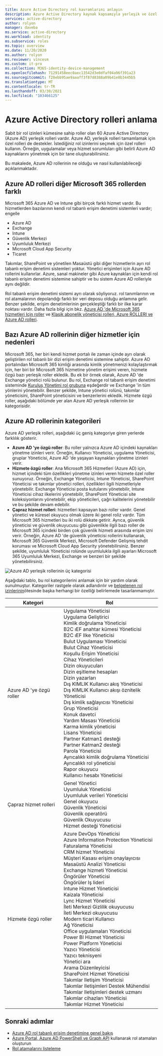 ```yaml
---
title: Azure Active Directory rol kavramlarını anlayın
description: Azure Active Directory kaynak kapsamıyla yerleşik ve özel rolleri Azure Active Directory nasıl anlayacağınızı öğrenin.
services: active-directory
author: rolyon
manager: daveba
ms.service: active-directory
ms.workload: identity
ms.subservice: roles
ms.topic: overview
ms.date: 11/20/2020
ms.author: rolyon
ms.reviewer: vincesm
ms.custom: it-pro
ms.collection: M365-identity-device-management
ms.openlocfilehash: 71291458eec0aec13542d3e0dfaf04a96f391a23
ms.sourcegitcommit: f28ebb95ae9aaaff3f87d8388a09b41e0b3445b5
ms.translationtype: MT
ms.contentlocale: tr-TR
ms.lasthandoff: 03/30/2021
ms.locfileid: "103466125"
---
```

# <a name="understand-roles-in-azure-active-directory"></a>Azure Active Directory rolleri anlama

Sabit bir rol izinleri kümesine sahip roller olan 60 Azure Active Directory (Azure AD) yerleşik rolleri vardır. Azure AD, yerleşik rolleri tamamlamak için özel rolleri de destekler. İstediğiniz rol izinlerini seçmek için özel rolleri kullanın. Örneğin, uygulamalar veya hizmet sorumluları gibi belirli Azure AD kaynaklarını yönetmek için bir tane oluşturabilirsiniz.

Bu makalede, Azure AD rollerinin ne olduğu ve nasıl kullanılabileceği açıklanmaktadır.

## <a name="how-azure-ad-roles-are-different-from-other-microsoft-365-roles"></a>Azure AD rolleri diğer Microsoft 365 rollerden farklı

Microsoft 365 Azure AD ve Intune gibi birçok farklı hizmet vardır. Bu hizmetlerden bazılarının kendi rol tabanlı erişim denetimi sistemleri vardır; engelle

- Azure AD
- Exchange
- Intune
- Güvenlik Merkezi
- Uyumluluk Merkezi
- Microsoft Cloud App Security
- Ticaret

Takımlar, SharePoint ve yönetilen Masaüstü gibi diğer hizmetlerin ayrı rol tabanlı erişim denetimi sistemleri yoktur. Yönetici erişimleri için Azure AD rollerini kullanırlar. Azure, sanal makineler gibi Azure kaynakları için kendi rol tabanlı erişim denetimi sistemine sahiptir ve bu sistem Azure AD rolleriyle aynı değildir.

Rol tabanlı erişim denetimi sistemi ayrı olarak söyliyoruz. rol tanımlarının ve rol atamalarının depolandığı farklı bir veri deposu olduğu anlamına gelir. Benzer şekilde, erişim denetimlerinin gerçekleştiği farklı bir ilke karar noktası vardır. Daha fazla bilgi için bkz. [Azure AD 'de Microsoft 365 hizmetleri Için roller](m365-workload-docs.md) ve [Klasik abonelik yöneticisi rolleri, Azure ROLLERI ve Azure AD rolleri](../../role-based-access-control/rbac-and-directory-admin-roles.md).

## <a name="why-some-azure-ad-roles-are-for-other-services"></a>Bazı Azure AD rollerinin diğer hizmetler için nedenleri

Microsoft 365, her biri kendi hizmet portalı ile zaman içinde ayrı olarak geliştirilen rol tabanlı bir dizi erişim denetimi sistemine sahiptir. Azure AD portalından Microsoft 365 kimliği arasında kimlik yönetmenizi kolaylaştırmak için, her biri bir Microsoft 365 hizmetine yönetim erişimi veren, hizmete özgü bazı yerleşik roller ekledik. Bu ek bir örnek olarak, Azure AD 'de Exchange yönetici rolü bulunur. Bu rol, Exchange rol tabanlı erişim denetimi sisteminde [Kuruluş Yönetimi rol grubuna](/exchange/organization-management-exchange-2013-help) eşdeğerdir ve Exchange 'in tüm yönlerini yönetebilir. Benzer şekilde, Intune yönetici rolünü, takımlar yöneticisini, SharePoint yöneticisini ve benzerlerini ekledik. Hizmete özgü roller, aşağıdaki bölümde yer alan Azure AD yerleşik rollerinin bir kategorisidir.

## <a name="categories-of-azure-ad-roles"></a>Azure AD rollerinin kategorileri

Azure AD yerleşik rolleri, aşağıdaki üç geniş kategoriye giren yerlerde farklılık gösterir.

- **Azure AD 'ye özgü roller**: Bu roller yalnızca Azure AD içindeki kaynakları yönetme izinleri verir. Örneğin, Kullanıcı Yöneticisi, uygulama Yöneticisi, gruplar Yöneticisi, Azure AD 'de yaşayan kaynakları yönetme izinleri verir.
- **Hizmete özgü roller**: Ana Microsoft 365 Hizmetleri (Azure AD) için, hizmet içindeki tüm özellikleri yönetme izinleri veren hizmete özel roller sunuyoruz.  Örneğin, Exchange Yöneticisi, Intune Yöneticisi, SharePoint Yöneticisi ve takımlar yönetici rolleri, özellikleri ilgili hizmetleriyle yönetebilir. Exchange Yöneticisi posta kutularını yönetebilir, Intune Yöneticisi cihaz ilkelerini yönetebilir, SharePoint Yöneticisi site koleksiyonlarını yönetebilir, ekip yöneticileri, çağrı kalitelerini yönetebilir ve bu şekilde devam edebilir.
- **Çapraz hizmet rolleri**: hizmetleri kapsayan bazı roller vardır. Genel yönetici ve küresel okuyucu olmak üzere iki genel roliz vardır. Tüm Microsoft 365 hizmetleri bu iki rolü dikkate getirir. Ayrıca, güvenlik yöneticisi ve güvenlik okuyucusu gibi güvenlikle ilgili bazı roller de Microsoft 365 içindeki birden çok güvenlik hizmeti arasında erişim izni verir. Örneğin, Azure AD 'de güvenlik yöneticisi rollerini kullanarak, Microsoft 365 Güvenlik Merkezi, Microsoft Defender Gelişmiş tehdit koruması ve Microsoft Cloud App Security yönetebilirsiniz. Benzer şekilde, uyumluluk Yöneticisi rolünde uyumlulukla ilgili ayarları Microsoft 365 Uyumluluk Merkezi, Exchange ve benzeri bir şekilde yönetebilirsiniz.

![Azure AD yerleşik rollerinin üç kategorisi](./media/concept-understand-roles/role-overlap-diagram.png)

Aşağıdaki tablo, bu rol kategorilerini anlamak için bir yardım olarak sunulmuştur. Kategoriler rastgele olarak adlandırılır ve [belgelenen rol izinlerinin](permissions-reference.md)ötesinde başka herhangi bir özelliği belirlemede tasarlanmamıştır.

Kategori | Rol
---- | ----
Azure AD 'ye özgü roller | Uygulama Yöneticisi<br>Uygulama Geliştirici<br>Kimlik doğrulama Yöneticisi<br>B2C ıEF anahtar kümesi Yöneticisi<br>B2C ıEF Ilke Yöneticisi<br>Bulut Uygulaması Yöneticisi<br>Bulut Cihaz Yöneticisi<br>Koşullu Erişim Yöneticisi<br>Cihaz Yöneticileri<br>Dizin okuyucuları<br>Dizin eşitleme hesapları<br>Dizin yazarları<br>Dış KIMLIK Kullanıcı akış Yöneticisi<br>Dış KIMLIK Kullanıcı akışı öznitelik Yöneticisi<br>Dış kimlik sağlayıcısı Yöneticisi<br>Grup Yöneticisi<br>Konuk davetci<br>Yardım Masası Yöneticisi<br>Karma kimlik yöneticisi<br>Lisans Yöneticisi<br>Partner Katman1 desteği<br>Partner Katman2 desteği<br>Parola Yöneticisi<br>Ayrıcalıklı kimlik doğrulama Yöneticisi<br>Ayrıcalıklı rol yöneticisi<br>Rapor okuyucu<br>Kullanıcı hesabı Yöneticisi
Çapraz hizmet rolleri | Genel Yönetici<br>Uyumluluk Yöneticisi<br>Uyumluluk verileri Yöneticisi<br>Genel okuyucu<br>Güvenlik Yöneticisi<br>Güvenlik operatörü<br>Güvenlik Okuyucusu<br>Hizmet desteği Yöneticisi
Hizmete özgü roller | Azure DevOps Yöneticisi<br>Azure Information Protection Yöneticisi<br>Faturalama Yöneticisi<br>CRM hizmet Yöneticisi<br>Müşteri Kasası erişim onaylayıcısı<br>Masaüstü Analizi Yöneticisi<br>Exchange hizmeti Yöneticisi<br>Öngörüler Yöneticisi<br>Öngörüler Iş lideri<br>Intune Hizmet Yöneticisi<br>Kaizala Yöneticisi<br>Lync Hizmet Yöneticisi<br>İleti Merkezi Gizlilik okuyucusu<br>İleti Merkezi okuyucusu<br>Modern ticari Kullanıcı<br>Ağ Yöneticisi<br>Office uygulamaları Yöneticisi<br>Power BI Hizmet Yöneticisi<br>Power Platform Yöneticisi<br>Yazıcı Yöneticisi<br>Yazıcı teknisyeni<br>Yönetici ara<br>Arama Düzenleyicisi<br>SharePoint Hizmet Yöneticisi<br>Takımlar Iletişim Yöneticisi<br>Takımlar Iletişimleri Destek Mühendisi<br>Takımlar Iletişimleri destek uzmanı<br>Takımlar cihazları Yöneticisi<br>Takımlar Hizmet Yöneticisi

## <a name="next-steps"></a>Sonraki adımlar

- [Azure AD rol tabanlı erişim denetimine genel bakış](custom-overview.md)
- [Azure Portal, Azure AD PowerShell ve Graph API](custom-create.md) kullanarak rol atamaları oluşturun
- [Rol atamalarını listeleme](view-assignments.md)
